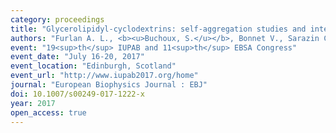 ```yaml
---
category: proceedings
title: "Glycerolipidyl-cyclodextrins: self-aggregation studies and interactions with model membranes"
authors: "Furlan A. L., <b><u>Buchoux, S.</u></b>, Bonnet V., Sarazin C."
event: "19<sup>th</sup> IUPAB and 11<sup>th</sup> EBSA Congress"
event_date: "July 16-20, 2017"
event_location: "Edinburgh, Scotland"
event_url: "http://www.iupab2017.org/home"
journal: "European Biophysics Journal : EBJ"
doi: 10.1007/s00249-017-1222-x
year: 2017
open_access: true
---
```

